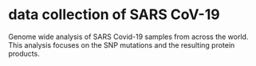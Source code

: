 # data collection of SARS CoV-19
Genome wide analysis of SARS Covid-19 samples from across the world. This analysis focuses on the SNP mutations and the resulting protein products.

